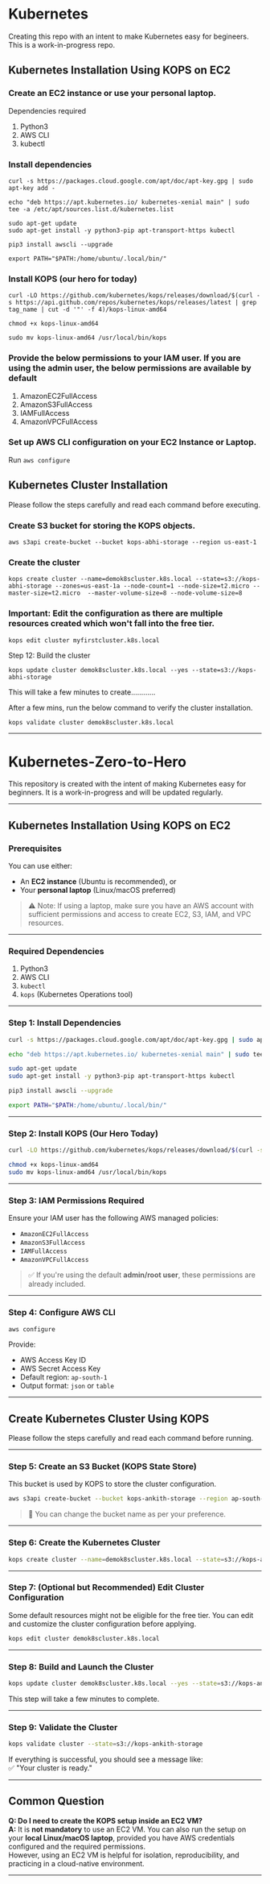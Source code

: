 # Kubernetes
Creating this repo with an intent to make Kubernetes easy for begineers. This is a work-in-progress repo.

## Kubernetes Installation Using KOPS on EC2

### Create an EC2 instance or use your personal laptop.

Dependencies required 

1. Python3
2. AWS CLI
3. kubectl

###  Install dependencies

```
curl -s https://packages.cloud.google.com/apt/doc/apt-key.gpg | sudo apt-key add -
```

```
echo "deb https://apt.kubernetes.io/ kubernetes-xenial main" | sudo tee -a /etc/apt/sources.list.d/kubernetes.list
```

```
sudo apt-get update
sudo apt-get install -y python3-pip apt-transport-https kubectl
```

```
pip3 install awscli --upgrade
```

```
export PATH="$PATH:/home/ubuntu/.local/bin/"
```

### Install KOPS (our hero for today)

```
curl -LO https://github.com/kubernetes/kops/releases/download/$(curl -s https://api.github.com/repos/kubernetes/kops/releases/latest | grep tag_name | cut -d '"' -f 4)/kops-linux-amd64

chmod +x kops-linux-amd64

sudo mv kops-linux-amd64 /usr/local/bin/kops
```

### Provide the below permissions to your IAM user. If you are using the admin user, the below permissions are available by default

1. AmazonEC2FullAccess
2. AmazonS3FullAccess
3. IAMFullAccess
4. AmazonVPCFullAccess

### Set up AWS CLI configuration on your EC2 Instance or Laptop.

Run `aws configure`

## Kubernetes Cluster Installation 

Please follow the steps carefully and read each command before executing.

### Create S3 bucket for storing the KOPS objects.

```
aws s3api create-bucket --bucket kops-abhi-storage --region us-east-1
```

### Create the cluster 

```
kops create cluster --name=demok8scluster.k8s.local --state=s3://kops-abhi-storage --zones=us-east-1a --node-count=1 --node-size=t2.micro --master-size=t2.micro  --master-volume-size=8 --node-volume-size=8
```

### Important: Edit the configuration as there are multiple resources created which won't fall into the free tier.

```
kops edit cluster myfirstcluster.k8s.local
```

Step 12: Build the cluster

```
kops update cluster demok8scluster.k8s.local --yes --state=s3://kops-abhi-storage
```

This will take a few minutes to create............

After a few mins, run the below command to verify the cluster installation.

```
kops validate cluster demok8scluster.k8s.local
```
---

# Kubernetes-Zero-to-Hero

This repository is created with the intent of making Kubernetes easy for beginners. It is a work-in-progress and will be updated regularly.

---

## Kubernetes Installation Using KOPS on EC2

### Prerequisites

You can use either:
- An **EC2 instance** (Ubuntu is recommended), or  
- Your **personal laptop** (Linux/macOS preferred)

> ⚠️ Note: If using a laptop, make sure you have an AWS account with sufficient permissions and access to create EC2, S3, IAM, and VPC resources.

---

### Required Dependencies

1. Python3  
2. AWS CLI  
3. `kubectl`  
4. `kops` (Kubernetes Operations tool)

---

### Step 1: Install Dependencies

```bash
curl -s https://packages.cloud.google.com/apt/doc/apt-key.gpg | sudo apt-key add -
```

```bash
echo "deb https://apt.kubernetes.io/ kubernetes-xenial main" | sudo tee -a /etc/apt/sources.list.d/kubernetes.list
```

```bash
sudo apt-get update
sudo apt-get install -y python3-pip apt-transport-https kubectl
```

```bash
pip3 install awscli --upgrade
```

```bash
export PATH="$PATH:/home/ubuntu/.local/bin/"
```

---

### Step 2: Install KOPS (Our Hero Today)

```bash
curl -LO https://github.com/kubernetes/kops/releases/download/$(curl -s https://api.github.com/repos/kubernetes/kops/releases/latest | grep tag_name | cut -d '"' -f 4)/kops-linux-amd64
```

```bash
chmod +x kops-linux-amd64
sudo mv kops-linux-amd64 /usr/local/bin/kops
```

---

### Step 3: IAM Permissions Required

Ensure your IAM user has the following AWS managed policies:

- `AmazonEC2FullAccess`
- `AmazonS3FullAccess`
- `IAMFullAccess`
- `AmazonVPCFullAccess`

> ✅ If you're using the default **admin/root user**, these permissions are already included.

---

### Step 4: Configure AWS CLI

```bash
aws configure
```

Provide:
- AWS Access Key ID  
- AWS Secret Access Key  
- Default region: `ap-south-1`  
- Output format: `json` or `table`

---

## Create Kubernetes Cluster Using KOPS

Please follow the steps carefully and read each command before running.

---

### Step 5: Create an S3 Bucket (KOPS State Store)

This bucket is used by KOPS to store the cluster configuration.

```bash
aws s3api create-bucket --bucket kops-ankith-storage --region ap-south-1 --create-bucket-configuration LocationConstraint=ap-south-1
```

> 📝 You can change the bucket name as per your preference.

---

### Step 6: Create the Kubernetes Cluster

```bash
kops create cluster --name=demok8scluster.k8s.local --state=s3://kops-ankith-storage --zones=ap-south-1a --node-count=1 --node-size=t2.micro --master-size=t2.micro --master-volume-size=8 --node-volume-size=8
```

---

### Step 7: (Optional but Recommended) Edit Cluster Configuration

Some default resources might not be eligible for the free tier. You can edit and customize the cluster configuration before applying.

```bash
kops edit cluster demok8scluster.k8s.local
```

---

### Step 8: Build and Launch the Cluster

```bash
kops update cluster demok8scluster.k8s.local --yes --state=s3://kops-ankith-storage
```

This step will take a few minutes to complete.

---

### Step 9: Validate the Cluster

```bash
kops validate cluster --state=s3://kops-ankith-storage
```

If everything is successful, you should see a message like:  
✅ "Your cluster is ready."

---

## Common Question

**Q: Do I need to create the KOPS setup inside an EC2 VM?**  
**A:** It is **not mandatory** to use an EC2 VM. You can also run the setup on your **local Linux/macOS laptop**, provided you have AWS credentials configured and the required permissions.  
However, using an EC2 VM is helpful for isolation, reproducibility, and practicing in a cloud-native environment.

---

